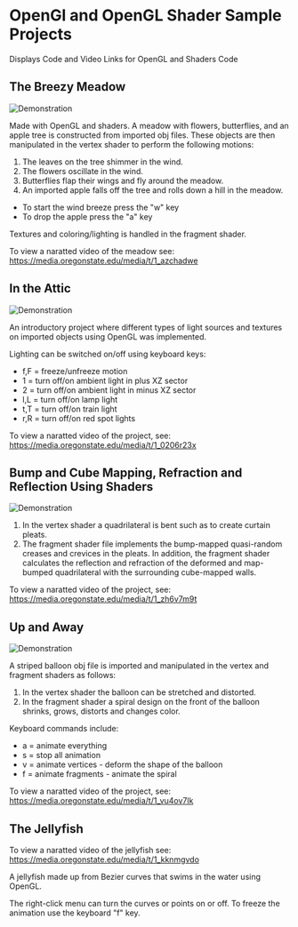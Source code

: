 #  OpenGl and OpenGL Shader Sample Projects

Displays Code and Video Links for OpenGL and Shaders Code

## The Breezy Meadow

![Demonstration](https://raw.githubusercontent.com/SelmaLeathem/OpenGl-Shaders/main/TheMeadow.gif)

Made with OpenGL and shaders. A meadow with flowers, butterflies, and an apple tree is constructed from imported obj files. These objects are then manipulated in the vertex shader to perform the following motions:

1. The leaves on the tree shimmer in the wind.
1. The flowers oscillate in the wind.
1. Butterflies flap their wings and fly around the meadow.
1. An imported apple falls off the tree and rolls down a hill in the meadow.

* To start the wind breeze press the "w" key
* To drop the apple press the "a" key 

Textures and coloring/lighting is handled in the fragment shader.

To view a naratted video of the meadow see: https://media.oregonstate.edu/media/t/1_azchadwe

## In the Attic

![Demonstration](https://raw.githubusercontent.com/SelmaLeathem/OpenGl-Shaders/main/InTheAttic.gif)

An introductory project where different types of light sources and textures on imported objects using OpenGL was implemented.

Lighting can be switched on/off using keyboard keys:

* f,F = freeze/unfreeze motion
* 1 = turn off/on ambient light in plus XZ sector
* 2 = turn off/on ambient light in minus XZ sector
* l,L = turn off/on lamp light
* t,T = turn off/on train light
* r,R = turn off/on red spot lights

To view a naratted video of the project, see: https://media.oregonstate.edu/media/t/1_0206r23x

## Bump and Cube Mapping, Refraction and Reflection Using Shaders

![Demonstration](https://raw.githubusercontent.com/SelmaLeathem/OpenGl-Shaders/main/TheMarket.gif)

1. In the vertex shader a quadrilateral is bent such as to create curtain pleats.
1. The fragment shader file implements the bump-mapped quasi-random creases and crevices in the pleats. In addition, the fragment shader calculates the reflection and refraction of the deformed and map-bumped quadrilateral with the surrounding cube-mapped walls.

To view a naratted video of the project, see: https://media.oregonstate.edu/media/t/1_zh6v7m9t

## Up and Away

![Demonstration](https://raw.githubusercontent.com/SelmaLeathem/OpenGl-Shaders/main/UpAndAway.gif)

A striped balloon obj file is imported and manipulated in the vertex and fragment shaders as follows:

1. In the vertex shader the balloon can be stretched and distorted.
1. In the fragment shader a spiral design on the front of the balloon shrinks, grows, distorts and changes color.

Keyboard commands include:
* a = animate everything
* s = stop all animation
* v = animate vertices - deform the shape of the balloon 
* f = animate fragments - animate the spiral 

To view a naratted video of the project, see:  https://media.oregonstate.edu/media/t/1_vu4ov7lk

## The Jellyfish

To view a naratted video of the jellyfish see:  https://media.oregonstate.edu/media/t/1_kknmgvdo

A jellyfish made up from Bezier curves that swims in the water using OpenGL.

The right-click menu can turn the curves or points on or off. 
To freeze the animation use the keyboard "f" key.

